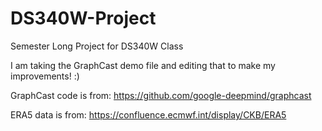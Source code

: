 # DS340W-Project
Semester Long Project for DS340W Class


I am taking the GraphCast demo file and editing that to make my improvements! :)



GraphCast code is from: https://github.com/google-deepmind/graphcast

ERA5 data is from: https://confluence.ecmwf.int/display/CKB/ERA5
